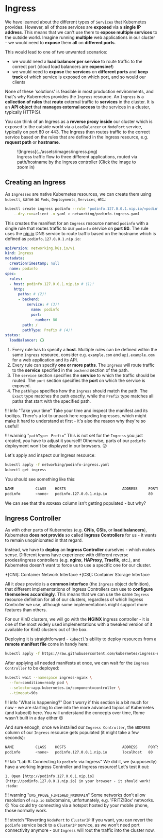 # Ingress

We have learned about the different types of `Services` that Kubernetes provides. However, all of those services are **exposed** via a **single IP address**. This means that we can't use them to **expose multiple services** to the outside world. Imagine running **multiple** web applications in our cluster - we would need to **expose** them **all** on **different ports**.

This would lead to one of two unwanted scenarios:

- we would need a **load balancer per service** to route traffic to the correct port (cloud load balancers are **expensive!**)
- we would need to **expose** the **services** on **different ports** and **keep track** of which service is exposed on which port, and so would our clients

None of these 'solutions' is feasible in most production environments, and that's why Kubernetes provides the `Ingress` resource. An `Ingress` is a **collection of rules** that **route** external traffic to **services** in the cluster. It is an **API object** that **manages external access** to the services in a cluster, typically HTTP(S).

You can think of an Ingress as a **reverse proxy inside** our cluster which is exposed to the outside world via a `LoadBalancer` or `NodePort` service, typically on port 80 or 443. The Ingress then routes traffic to the correct service based on the rules that are defined in the Ingress resource, e.g. **request path** or **hostname**.

<figure markdown>
  ![Ingress](../assets/images/ingress.png)
  <figcaption>Ingress traffic flow to three different applications, routed via path/hostname by the Ingress controller (Click the image to zoom in)</figcaption>
</figure>

## Creating an Ingress

As `Ingresses` are native Kubernetes resources, we can create them using `kubectl`, same as `Pods`, `Deployments`, `Services`, etc.:

``` bash
kubectl create ingress podinfo --rule "podinfo.127.0.0.1.nip.io/=podinfo:80" \
    --dry-run=client -o yaml > networking/podinfo-ingress.yaml
```

This creates the manifest for an `Ingress` resource named `podinfo` with a single rule that routes traffic to our `podinfo` service on **port 80**. The rule uses the [nip.io](https://nip.io/) DNS service to route traffic based on the hostname which is defined as `podinfo.127.0.0.1.nip.io`:

<div class="annotate" markdown>

``` yaml hl_lines=17"
apiVersion: networking.k8s.io/v1
kind: Ingress
metadata:
  creationTimestamp: null
  name: podinfo
spec:
  rules:
  - host: podinfo.127.0.0.1.nip.io # (1)!
    http:
      paths: # (2)!
      - backend:
          service: # (3)!
            name: podinfo 
            port:
              number: 80
        path: /
        pathType: Prefix # (4)!
status:
  loadBalancer: {}
```

</div>

1.  Every rule has to specify a **host**. Multiple rules can be defined within the same `Ingress` resource, consider e.g. `example.com` and `api.example.com` for a web application and its API.
2. Every rule can specify **one or more paths**. The `Ingress` will route traffic to the **service** specified in the `backend` section of the path.
3. The `service` section specifies the **service** to which the traffic should be routed. The `port` section specifies the **port** on which the service is exposed.
4. The `pathType` specifies how the `Ingress` should match the path. The `Exact` type matches the path exactly, while the `Prefix` type matches all paths that start with the specified path.

!!! info "Take your time"
    Take your time and inspect the manifest and its tooltips. There's a lot to unpack here regarding Ingresses, which might make it hard to understand at first - it's also the reason why they're so useful!

!!! warning "`pathType: Prefix`"
    This is not set for the `Ingress` you just created, you have to adjust it yourself! Otherwise, parts of our `podinfo` deployment won't be displayed in our browsers. 😕

Let's apply and inspect our Ingress resource:

``` bash
kubectl apply -f networking/podinfo-ingress.yaml
kubectl get ingress
```

You should see something like this:

``` bash
NAME          CLASS    HOSTS                          ADDRESS     PORTS   AGE
podinfo       <none>   podinfo.127.0.0.1.nip.io                   80      0s
```

We can see that the `ADDRESS` column isn't getting populated - but why?

## Ingress Controller

As with other parts of Kubernetes (e.g. **CNIs**, **CSIs**, or **load balancers**), Kubernetes **does not provide** so called **Ingress Controllers** for us - it wants to remain unopinionated in that regard.

Instead, we have to **deploy** an **Ingress Controller** ourselves - which makes sense. Different teams have experience with different reverse proxies/ingress controllers (e.g. **nginx**, **HAProxy**, **Traefik**, etc.), and Kubernetes doesn't want to force us to use a specific one for our cluster.

*[CNI]: Container Network Interface
*[CSI]: Container Storage Interface

All it *does* provide is a **common interface** (the `Ingress` object definition), that different implementations of Ingress Controllers can use to **configure themselves accordingly**. This means that we can use the same `Ingress` resource definition for all of our clusters, regardless of which Ingress Controller we use, although some implementations might support more features than others.

For our KinD clusters, we will go with the **NGINX** ingress controller - it is one of the most widely used implementations with a tweaked version of it available for KinD clusters out of the box.

Deploying it is straightforward - `kubectl`'s ability to deploy resources from a **remote manifest file** come in handy here:

``` bash
kubectl apply -f https://raw.githubusercontent.com/kubernetes/ingress-nginx/main/deploy/static/provider/kind/deploy.yaml
```

After applying all needed manifests at once, we can wait for the `Ingress Controller` to be deployed:

``` bash
kubectl wait --namespace ingress-nginx \
  --for=condition=ready pod \
  --selector=app.kubernetes.io/component=controller \
  --timeout=90s
```

!!! info "What is happening?"
    Don't worry if this section is a bit much for now - we are starting to dive into the more advanced topics of Kubernetes (and kubectl) here. You will understand the concepts over time, Rome wasn't built in a day either 😉

And sure enough, once we installed our `Ingress Controller`, the `ADDRESS` column of our `Ingress` resource gets populated (it might take a few seconds):

``` bash
NAME          CLASS    HOSTS                          ADDRESS     PORTS   AGE
podinfo       <none>   podinfo.127.0.0.1.nip.io       localhost   80      4m29s
```

!!! lab "Lab 9: Connecting to `podinfo` via Ingress"
    We did it, we (supposedly) have a working Ingress Controller and Ingress resource! Let's test it out:

    1. Open [http://podinfo.127.0.0.1.nip.io](http://podinfo.127.0.0.1.nip.io) in your browser - it should work! :tada:

!!! warning "`DNS_PROBE_FINISHED_NXDOMAIN`"
    Some networks don't allow resolution of `nip.io` subdomains, unfortunately, e.g. 'FRITZ!Box' networks. 😕 You could try connecting via a hotspot hosted by your mobile phone, those normally work.

!!! stretch "Reverting `NodePort` to `ClusterIP`
    If you want, you can revert the `podinfo` service back to a `ClusterIP` service, as we won't need port connectivity anymore - our `Ingress` will rout the traffic into the cluster now.
